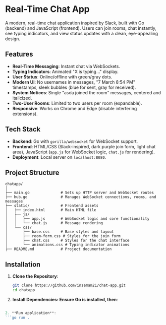 # Real-Time Chat App

A modern, real-time chat application inspired by Slack, built with Go (backend) and JavaScript (frontend). Users can join rooms, chat instantly, see typing indicators, and view status updates with a clean, eye-appealing design.

## Features

- **Real-Time Messaging**: Instant chat via WebSockets.
- **Typing Indicators**: Animated "X is typing..." display.
- **User Status**: Online/offline with green/gray dots.
- **Modern UI**: No usernames in messages, "7 March 8:54 PM" timestamps, sleek bubbles (blue for sent, gray for received).
- **System Notices**: Single "asda joined the room" messages, centered and italicized.
- **Two-User Rooms**: Limited to two users per room (expandable).
- **Responsive**: Works on Chrome and Edge (disable interfering extensions).

## Tech Stack

- **Backend**: Go with `gorilla/websocket` for WebSocket support.
- **Frontend**: HTML/CSS (Slack-inspired, dark purple join form, light chat area), JavaScript (`app.js` for WebSocket logic, `chat.js` for rendering).
- **Deployment**: Local server on `localhost:8080`.

## Project Structure
```
chatapp/
│
├── main.go              # Sets up HTTP server and WebSocket routes
├── hub.go               # Manages WebSocket connections, rooms, and messages
├── static/              # Frontend assets
│   ├── index.html       # Main HTML file
│   ├── js/
│   │   ├── app.js       # WebSocket logic and core functionality
│   │   └── chat.js      # Message rendering
│   └── css/
│       ├── base.css     # Base styles and layout
│       ├── room-form.css # Styles for the join form
│       ├── chat.css     # Styles for the chat interface
│       └── animations.css # Typing indicator animations
├── README.md            # Project documentation
```

## Installation

1. **Clone the Repository**:
   ```bash
   git clone https://github.com/inzemam21/chat-app.git
   cd chatapp

2. **Install Dependencies: Ensure Go is installed, then**:
  ``` go get github.com/gorilla/websocket

2. **Run application**:
  ```go run .
